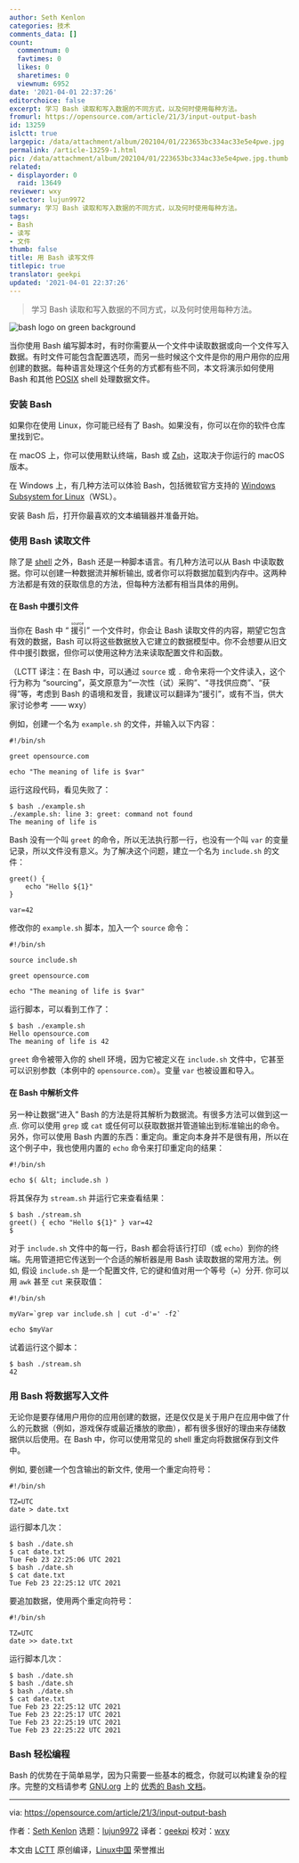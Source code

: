 ```yaml
---
author: Seth Kenlon
categories: 技术
comments_data: []
count:
  commentnum: 0
  favtimes: 0
  likes: 0
  sharetimes: 0
  viewnum: 6952
date: '2021-04-01 22:37:26'
editorchoice: false
excerpt: 学习 Bash 读取和写入数据的不同方式，以及何时使用每种方法。
fromurl: https://opensource.com/article/21/3/input-output-bash
id: 13259
islctt: true
largepic: /data/attachment/album/202104/01/223653bc334ac33e5e4pwe.jpg
permalink: /article-13259-1.html
pic: /data/attachment/album/202104/01/223653bc334ac33e5e4pwe.jpg.thumb.jpg
related:
- displayorder: 0
  raid: 13649
reviewer: wxy
selector: lujun9972
summary: 学习 Bash 读取和写入数据的不同方式，以及何时使用每种方法。
tags:
- Bash
- 读写
- 文件
thumb: false
title: 用 Bash 读写文件
titlepic: true
translator: geekpi
updated: '2021-04-01 22:37:26'
---
```



> 
> 学习 Bash 读取和写入数据的不同方式，以及何时使用每种方法。
> 
> 
> 


![](/data/attachment/album/202104/01/223653bc334ac33e5e4pwe.jpg "bash logo on green background")


当你使用 Bash 编写脚本时，有时你需要从一个文件中读取数据或向一个文件写入数据。有时文件可能包含配置选项，而另一些时候这个文件是你的用户用你的应用创建的数据。每种语言处理这个任务的方式都有些不同，本文将演示如何使用 Bash 和其他 [POSIX](https://opensource.com/article/19/7/what-posix-richard-stallman-explains) shell 处理数据文件。


### 安装 Bash


如果你在使用 Linux，你可能已经有了 Bash。如果没有，你可以在你的软件仓库里找到它。


在 macOS 上，你可以使用默认终端，Bash 或 [Zsh](https://opensource.com/article/19/9/getting-started-zsh)，这取决于你运行的 macOS 版本。


在 Windows 上，有几种方法可以体验 Bash，包括微软官方支持的 [Windows Subsystem for Linux](https://opensource.com/article/19/7/ways-get-started-linux#wsl)（WSL）。


安装 Bash 后，打开你最喜欢的文本编辑器并准备开始。


### 使用 Bash 读取文件


除了是 [shell](https://www.redhat.com/sysadmin/terminals-shells-consoles) 之外，Bash 还是一种脚本语言。有几种方法可以从 Bash 中读取数据。你可以创建一种数据流并解析输出, 或者你可以将数据加载到内存中。这两种方法都是有效的获取信息的方法，但每种方法都有相当具体的用例。


#### 在 Bash 中援引文件


当你在 Bash 中 “<ruby> 援引 <rt>  source </rt></ruby>” 一个文件时，你会让 Bash 读取文件的内容，期望它包含有效的数据，Bash 可以将这些数据放入它建立的数据模型中。你不会想要从旧文件中援引数据，但你可以使用这种方法来读取配置文件和函数。


（LCTT 译注：在 Bash 中，可以通过 `source` 或 `.` 命令来将一个文件读入，这个行为称为 “sourcing”，英文原意为“一次性（试）采购”、“寻找供应商”、“获得”等，考虑到 Bash 的语境和发音，我建议可以翻译为“援引”，或有不当，供大家讨论参考 —— wxy）


例如，创建一个名为 `example.sh` 的文件，并输入以下内容：



```
#!/bin/sh

greet opensource.com

echo "The meaning of life is $var"

```

运行这段代码，看见失败了：



```
$ bash ./example.sh
./example.sh: line 3: greet: command not found
The meaning of life is

```

Bash 没有一个叫 `greet` 的命令，所以无法执行那一行，也没有一个叫 `var` 的变量记录，所以文件没有意义。为了解决这个问题，建立一个名为 `include.sh` 的文件：



```
greet() {
    echo "Hello ${1}"
}

var=42

```

修改你的 `example.sh` 脚本，加入一个 `source` 命令：



```
#!/bin/sh

source include.sh

greet opensource.com

echo "The meaning of life is $var"

```

运行脚本，可以看到工作了：



```
$ bash ./example.sh
Hello opensource.com
The meaning of life is 42

```

`greet` 命令被带入你的 shell 环境，因为它被定义在 `include.sh` 文件中，它甚至可以识别参数（本例中的 `opensource.com`）。变量 `var` 也被设置和导入。


#### 在 Bash 中解析文件


另一种让数据“进入” Bash 的方法是将其解析为数据流。有很多方法可以做到这一点. 你可以使用 `grep` 或 `cat` 或任何可以获取数据并管道输出到标准输出的命令。另外，你可以使用 Bash 内置的东西：重定向。重定向本身并不是很有用，所以在这个例子中，我也使用内置的 `echo` 命令来打印重定向的结果：



```
#!/bin/sh

echo $( &lt; include.sh )

```

将其保存为 `stream.sh` 并运行它来查看结果：



```
$ bash ./stream.sh
greet() { echo "Hello ${1}" } var=42
$

```

对于 `include.sh` 文件中的每一行，Bash 都会将该行打印（或 `echo`）到你的终端。先用管道把它传送到一个合适的解析器是用 Bash 读取数据的常用方法。例如, 假设 `include.sh` 是一个配置文件, 它的键和值对用一个等号（`=`）分开. 你可以用 `awk` 甚至 `cut` 来获取值：



```
#!/bin/sh

myVar=`grep var include.sh | cut -d'=' -f2`

echo $myVar

```

试着运行这个脚本：



```
$ bash ./stream.sh
42

```

### 用 Bash 将数据写入文件


无论你是要存储用户用你的应用创建的数据，还是仅仅是关于用户在应用中做了什么的元数据（例如，游戏保存或最近播放的歌曲），都有很多很好的理由来存储数据供以后使用。在 Bash 中，你可以使用常见的 shell 重定向将数据保存到文件中。


例如, 要创建一个包含输出的新文件, 使用一个重定向符号：



```
#!/bin/sh

TZ=UTC
date > date.txt

```

运行脚本几次：



```
$ bash ./date.sh
$ cat date.txt
Tue Feb 23 22:25:06 UTC 2021
$ bash ./date.sh
$ cat date.txt
Tue Feb 23 22:25:12 UTC 2021

```

要追加数据，使用两个重定向符号：



```
#!/bin/sh

TZ=UTC
date >> date.txt

```

运行脚本几次：



```
$ bash ./date.sh
$ bash ./date.sh
$ bash ./date.sh
$ cat date.txt
Tue Feb 23 22:25:12 UTC 2021
Tue Feb 23 22:25:17 UTC 2021
Tue Feb 23 22:25:19 UTC 2021
Tue Feb 23 22:25:22 UTC 2021

```

### Bash 轻松编程


Bash 的优势在于简单易学，因为只需要一些基本的概念，你就可以构建复杂的程序。完整的文档请参考 [GNU.org](http://GNU.org) 上的 [优秀的 Bash 文档](http://gnu.org/software/bash)。




---


via: <https://opensource.com/article/21/3/input-output-bash>


作者：[Seth Kenlon](https://opensource.com/users/seth) 选题：[lujun9972](https://github.com/lujun9972) 译者：[geekpi](https://github.com/geekpi) 校对：[wxy](https://github.com/wxy)


本文由 [LCTT](https://github.com/LCTT/TranslateProject) 原创编译，[Linux中国](https://linux.cn/) 荣誉推出